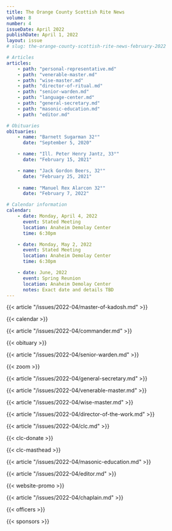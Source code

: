 ```yaml
---
title: The Orange County Scottish Rite News
volume: 8
number: 4
issueDate: April 2022
publishDate: April 1, 2022
layout: issue
# slug: the-orange-county-scottish-rite-news-february-2022

# Articles
articles:
    - path: "personal-representative.md"
    - path: "venerable-master.md"
    - path: "wise-master.md"
    - path: "director-of-ritual.md"
    - path: "senior-warden.md"
    - path: "language-center.md"
    - path: "general-secretary.md"
    - path: "masonic-education.md"
    - path: "editor.md"

# Obituaries
obituaries:
    - name: "Barnett Sugarman 32°"
      date: "September 5, 2020"

    - name: "Ill. Peter Henry Jantz, 33°"
      date: "February 15, 2021"

    - name: "Jack Gordon Beers, 32°"
      date: "February 25, 2021"
    
    - name: "Manuel Rex Alarcon 32°"
      date: "February 7, 2022"

# Calendar information
calendar:
    - date: Monday, April 4, 2022
      event: Stated Meeting
      location: Anaheim Demolay Center
      time: 6:30pm

    - date: Monday, May 2, 2022
      event: Stated Meeting
      location: Anaheim Demolay Center
      time: 6:30pm

    - date: June, 2022
      event: Spring Reunion
      location: Anaheim Demolay Center
      notes: Exact date and details TBD
---
```


{{< article "/issues/2022-04/master-of-kadosh.md" >}}

{{< calendar >}}

{{< article "/issues/2022-04/commander.md" >}}

{{< obituary >}}

{{< article "/issues/2022-04/senior-warden.md" >}}

{{< zoom >}}

{{< article "/issues/2022-04/general-secretary.md" >}}

{{< article "/issues/2022-04/venerable-master.md" >}}

{{< article "/issues/2022-04/wise-master.md" >}}

{{< article "/issues/2022-04/director-of-the-work.md" >}}

{{< article "/issues/2022-04/clc.md" >}}

{{< clc-donate >}}

{{< clc-masthead >}}

{{< article "/issues/2022-04/masonic-education.md" >}}

{{< article "/issues/2022-04/editor.md" >}}

{{< website-promo >}}

{{< article "/issues/2022-04/chaplain.md" >}}

{{< officers >}}

{{< sponsors >}}




